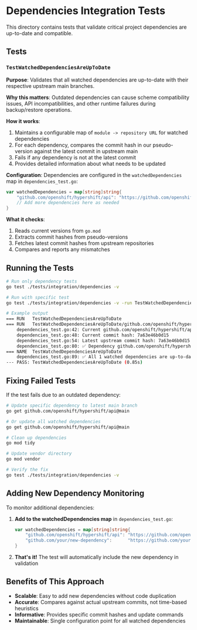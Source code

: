 # Dependencies Integration Tests

This directory contains tests that validate critical project dependencies are up-to-date and compatible.

## Tests

### `TestWatchedDependenciesAreUpToDate`

**Purpose**: Validates that all watched dependencies are up-to-date with their respective upstream main branches.

**Why this matters**: Outdated dependencies can cause scheme compatibility issues, API incompatibilities, and other runtime failures during backup/restore operations.

**How it works**:
1. Maintains a configurable map of `module -> repository URL` for watched dependencies
2. For each dependency, compares the commit hash in our pseudo-version against the latest commit in upstream main
3. Fails if any dependency is not at the latest commit
4. Provides detailed information about what needs to be updated

**Configuration**:
Dependencies are configured in the `watchedDependencies` map in `dependencies_test.go`:
```go
var watchedDependencies = map[string]string{
    "github.com/openshift/hypershift/api": "https://github.com/openshift/hypershift",
    // Add more dependencies here as needed
}
```

**What it checks**:
1. Reads current versions from `go.mod`
2. Extracts commit hashes from pseudo-versions
3. Fetches latest commit hashes from upstream repositories
4. Compares and reports any mismatches

## Running the Tests

```bash
# Run only dependency tests
go test ./tests/integration/dependencies -v

# Run with specific test
go test ./tests/integration/dependencies -v -run TestWatchedDependenciesAreUpToDate

# Example output
=== RUN   TestWatchedDependenciesAreUpToDate
=== RUN   TestWatchedDependenciesAreUpToDate/github.com/openshift/hypershift/api
    dependencies_test.go:42: Current github.com/openshift/hypershift/api version: v0.0.0-20251024225833-7a63e46b0d15
    dependencies_test.go:48: Current commit hash: 7a63e46b0d15
    dependencies_test.go:54: Latest upstream commit hash: 7a63e46b0d15
    dependencies_test.go:80: ✅ Dependency github.com/openshift/hypershift/api is up-to-date with upstream main branch
=== NAME  TestWatchedDependenciesAreUpToDate
    dependencies_test.go:89: ✅ All 1 watched dependencies are up-to-date
--- PASS: TestWatchedDependenciesAreUpToDate (0.85s)
```

## Fixing Failed Tests

If the test fails due to an outdated dependency:

```bash
# Update specific dependency to latest main branch
go get github.com/openshift/hypershift/api@main

# Or update all watched dependencies
go get github.com/openshift/hypershift/api@main

# Clean up dependencies
go mod tidy

# Update vendor directory
go mod vendor

# Verify the fix
go test ./tests/integration/dependencies -v
```

## Adding New Dependency Monitoring

To monitor additional dependencies:

1. **Add to the watchedDependencies map** in `dependencies_test.go`:
   ```go
   var watchedDependencies = map[string]string{
       "github.com/openshift/hypershift/api": "https://github.com/openshift/hypershift",
       "github.com/your/new-dependency":      "https://github.com/your/repo",
   }
   ```

2. **That's it!** The test will automatically include the new dependency in validation

## Benefits of This Approach

- **Scalable**: Easy to add new dependencies without code duplication
- **Accurate**: Compares against actual upstream commits, not time-based heuristics
- **Informative**: Provides specific commit hashes and update commands
- **Maintainable**: Single configuration point for all watched dependencies